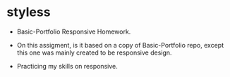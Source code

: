 # styless
* Basic-Portfolio Responsive Homework.

* On this assigment, is it based on a copy of Basic-Portfolio repo, except this one was mainly created to be responsive design.
* Practicing my skills on responsive. 
